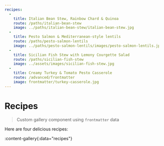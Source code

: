 ```yaml
---
recipes:
  -
    title: Italian Bean Stew, Rainbow Chard & Quinoa
    route: /paths/italian-bean-stew
    image: ../paths/italian-bean-stew/italian-bean-stew.jpg
  -
    title: Pesto Salmon & Mediterranean-style lentils
    route: /paths/pesto-salmon-lentils
    image: ../paths/pesto-salmon-lentils/images/pesto-salmon-lentils.jpg
  -
    title: Sicilian Fish Stew with Lemony Courgette Salad
    route: /paths/sicilian-fish-stew
    image: ../assets/images/sicilian-fish-stew.jpg
  -
    title: Creamy Turkey & Tomato Pesto Casserole
    route: /advanced/frontmatter
    image: frontmatter/turkey-casserole.jpg
---
```


# Recipes

> Custom gallery component using `frontmatter` data
 
Here are four delicious recipes:

:content-gallery{:data="recipes"}
